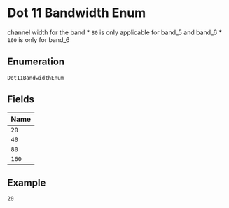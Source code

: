 
# Dot 11 Bandwidth Enum

channel width for the band * `80` is only applicable for band_5 and band_6 * `160` is only for band_6

## Enumeration

`Dot11BandwidthEnum`

## Fields

| Name |
|  --- |
| `20` |
| `40` |
| `80` |
| `160` |

## Example

```
20
```

